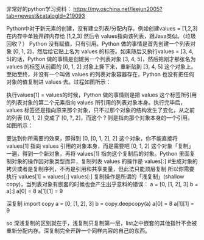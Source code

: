 非常好的python学习资料：
https://my.oschina.net/leejun2005?tab=newest&catalogId=219093  

Python中对于新元素的创建，没有建立列表/分配内存。例如创建values = [1,2,3]
在内存中单独开辟内存给 [1,2,3] 然后令 values指向该列表，跟Java类似。（垃圾回收？）
Python 没有赋值，只有引用。Python 做的事情是首先创建一个列表对象 [0, 1, 2]，然后给它贴上名为 values 的标签。如果随后又执行values = [3, 4, 5]的话，Python 做的事情是创建另一个列表对象 [3, 4, 5]，然后把刚才那张名为 values 的标签从前面的 [0, 1, 2] 对象上撕下来，重新贴到 [3, 4, 5] 这个对象上。
至始至终，并没有一个叫做 values 的列表对象容器存在，Python 也没有把任何对象的值复制进 values 去。过程如图所示：

执行values[1] = values的时候，Python 做的事情则是把 values 这个标签所引用的列表对象的第二个元素指向 values 所引用的列表对象本身。执行完毕后，values 标签还是指向原来那个对象，只不过那个对象的结构发生了变化，从之前的列表 [0, 1, 2] 变成了 [0, ?, 2]，而这个 ? 则是指向那个对象本身的一个引用。如图所示：

要达到你所需要的效果，即得到 [0, [0, 1, 2], 2] 这个对象，你不能直接将 values[1] 指向 values 引用的对象本身，而是需要吧 [0, 1, 2] 这个对象「复制」一遍，得到一个新对象，再将 values[1] 指向这个复制后的对象。Python 里面复制对象的操作因对象类型而异，复制列表 values 的操作是
values[:] #生成对象的拷贝或者是复制序列，不再是引用和共享变量，但此法只能顶层复制
所以你需要执行
values[1] = values[:]
values[:] 复制操作是所谓的「浅复制」(shallow copy)，当列表对象有嵌套的时候也会产生出乎意料的错误：
a = [0, [1, 2], 3] b = a[:] a[0] = 8 a[1][1] = 9

深复制
import copy 
a = [0, [1, 2], 3]
 b = copy.deepcopy(a) 
a[0] = 8 a[1][1] = 9



so 深浅复制的区别就在于，浅复制只复制第一层，list之中嵌套的其他指针不会被重新分配内存。深复制完全开辟一个同样内容的自己的东西。
